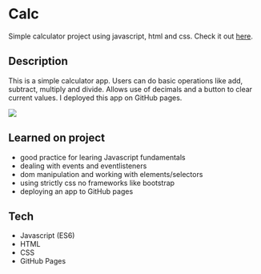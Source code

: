# Calc

Simple calculator project using javascript, html and css.
Check it out [here](https://zakmcrae.github.io/calc/).

## Description
This is a simple calculator app. 
Users can do basic operations like add, subtract, multiply and divide. Allows use of decimals and a button to clear current values.
I deployed this app on GitHub pages.

![](https://i.imgur.com/PYU6wCu.png)

## Learned on project
- good practice for learing Javascript fundamentals
- dealing with events and eventlisteners
- dom manipulation and working with elements/selectors
- using strictly css no frameworks like bootstrap
- deploying an app to GitHub pages

## Tech
- Javascript (ES6)
- HTML
- CSS
- GitHub Pages
